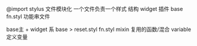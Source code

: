 @import stylus 文件模块化 一个文件负责一个样式
结构 widget 插件 base 
fn.styl 功能串文件

base主 +  widget 系
base > reset.styl fn.styl mixin 复用的函数/混合 variable 定义变量